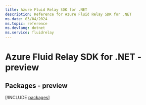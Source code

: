 ```yaml
---
title: Azure Fluid Relay SDK for .NET
description: Reference for Azure Fluid Relay SDK for .NET
ms.date: 03/04/2024
ms.topic: reference
ms.devlang: dotnet
ms.service: fluidrelay
---
```

# Azure Fluid Relay SDK for .NET - preview
## Packages - preview
[!INCLUDE [packages](fluid-relay-index.md)]